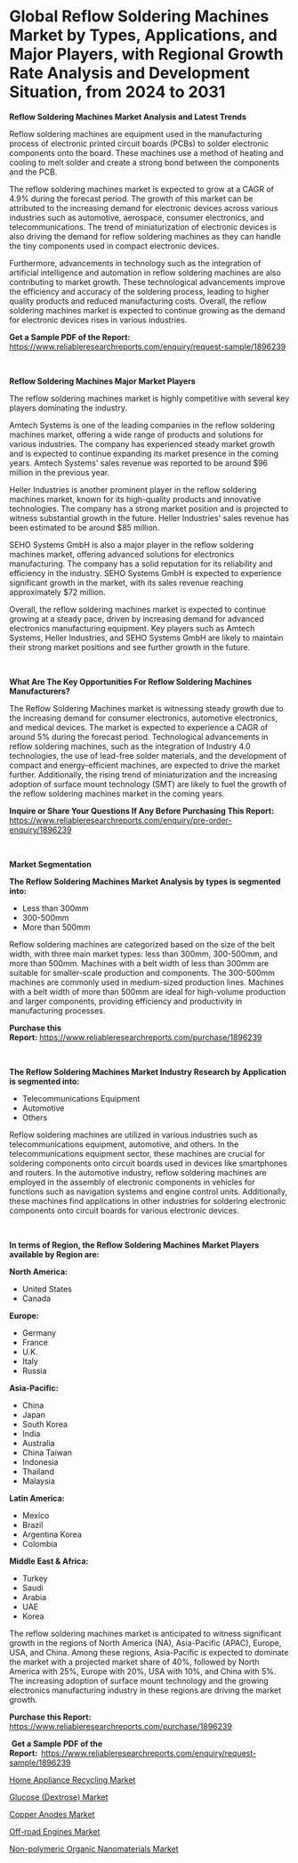 <p><h1>Global Reflow Soldering Machines Market by Types, Applications, and Major Players, with Regional Growth Rate Analysis and Development Situation, from 2024 to 2031</h1></p><p><strong>Reflow Soldering Machines Market Analysis and Latest Trends</strong></p>
<p><p>Reflow soldering machines are equipment used in the manufacturing process of electronic printed circuit boards (PCBs) to solder electronic components onto the board. These machines use a method of heating and cooling to melt solder and create a strong bond between the components and the PCB.</p><p>The reflow soldering machines market is expected to grow at a CAGR of 4.9% during the forecast period. The growth of this market can be attributed to the increasing demand for electronic devices across various industries such as automotive, aerospace, consumer electronics, and telecommunications. The trend of miniaturization of electronic devices is also driving the demand for reflow soldering machines as they can handle the tiny components used in compact electronic devices.</p><p>Furthermore, advancements in technology such as the integration of artificial intelligence and automation in reflow soldering machines are also contributing to market growth. These technological advancements improve the efficiency and accuracy of the soldering process, leading to higher quality products and reduced manufacturing costs. Overall, the reflow soldering machines market is expected to continue growing as the demand for electronic devices rises in various industries.</p></p>
<p><strong>Get a Sample PDF of the Report:&nbsp;</strong> <a href="https://www.reliableresearchreports.com/enquiry/request-sample/1896239">https://www.reliableresearchreports.com/enquiry/request-sample/1896239</a></p>
<p>&nbsp;</p>
<p><strong>Reflow Soldering Machines Major Market Players</strong></p>
<p><p>The reflow soldering machines market is highly competitive with several key players dominating the industry. </p><p>Amtech Systems is one of the leading companies in the reflow soldering machines market, offering a wide range of products and solutions for various industries. The company has experienced steady market growth and is expected to continue expanding its market presence in the coming years. Amtech Systems' sales revenue was reported to be around $96 million in the previous year.</p><p>Heller Industries is another prominent player in the reflow soldering machines market, known for its high-quality products and innovative technologies. The company has a strong market position and is projected to witness substantial growth in the future. Heller Industries' sales revenue has been estimated to be around $85 million.</p><p>SEHO Systems GmbH is also a major player in the reflow soldering machines market, offering advanced solutions for electronics manufacturing. The company has a solid reputation for its reliability and efficiency in the industry. SEHO Systems GmbH is expected to experience significant growth in the market, with its sales revenue reaching approximately $72 million.</p><p>Overall, the reflow soldering machines market is expected to continue growing at a steady pace, driven by increasing demand for advanced electronics manufacturing equipment. Key players such as Amtech Systems, Heller Industries, and SEHO Systems GmbH are likely to maintain their strong market positions and see further growth in the future.</p></p>
<p>&nbsp;</p>
<p><strong>What Are The Key Opportunities For Reflow Soldering Machines Manufacturers?</strong></p>
<p><p>The Reflow Soldering Machines market is witnessing steady growth due to the increasing demand for consumer electronics, automotive electronics, and medical devices. The market is expected to experience a CAGR of around 5% during the forecast period. Technological advancements in reflow soldering machines, such as the integration of Industry 4.0 technologies, the use of lead-free solder materials, and the development of compact and energy-efficient machines, are expected to drive the market further. Additionally, the rising trend of miniaturization and the increasing adoption of surface mount technology (SMT) are likely to fuel the growth of the reflow soldering machines market in the coming years.</p></p>
<p><strong>Inquire or Share Your Questions If Any Before Purchasing This Report:</strong> <a href="https://www.reliableresearchreports.com/enquiry/pre-order-enquiry/1896239">https://www.reliableresearchreports.com/enquiry/pre-order-enquiry/1896239</a></p>
<p>&nbsp;</p>
<p><strong>Market Segmentation</strong></p>
<p><strong>The Reflow Soldering Machines Market Analysis by types is segmented into:</strong></p>
<p><ul><li>Less than 300mm</li><li>300-500mm</li><li>More than 500mm</li></ul></p>
<p><p>Reflow soldering machines are categorized based on the size of the belt width, with three main market types: less than 300mm, 300-500mm, and more than 500mm. Machines with a belt width of less than 300mm are suitable for smaller-scale production and components. The 300-500mm machines are commonly used in medium-sized production lines. Machines with a belt width of more than 500mm are ideal for high-volume production and larger components, providing efficiency and productivity in manufacturing processes.</p></p>
<p><strong>Purchase this Report:&nbsp;</strong><a href="https://www.reliableresearchreports.com/purchase/1896239">https://www.reliableresearchreports.com/purchase/1896239</a></p>
<p>&nbsp;</p>
<p><strong>The Reflow Soldering Machines Market Industry Research by Application is segmented into:</strong></p>
<p><ul><li>Telecommunications Equipment</li><li>Automotive</li><li>Others</li></ul></p>
<p><p>Reflow soldering machines are utilized in various industries such as telecommunications equipment, automotive, and others. In the telecommunications equipment sector, these machines are crucial for soldering components onto circuit boards used in devices like smartphones and routers. In the automotive industry, reflow soldering machines are employed in the assembly of electronic components in vehicles for functions such as navigation systems and engine control units. Additionally, these machines find applications in other industries for soldering electronic components onto circuit boards for various electronic devices.</p></p>
<p>&nbsp;</p>
<p><strong>In terms of Region, the Reflow Soldering Machines Market Players available by Region are:</strong></p>
<p>
    <p> <strong> North America: </strong>
        <ul>
            <li>United States</li>
            <li>Canada</li>
        </ul>
        </p> 
    <p> <strong> Europe: </strong>
        <ul>
            <li>Germany</li>
            <li>France</li>
            <li>U.K.</li>
            <li>Italy</li>
            <li>Russia</li>
        </ul>
        </p> 
    <p> <strong> Asia-Pacific: </strong>
        <ul>
            <li>China</li>
            <li>Japan</li>
            <li>South Korea</li>
            <li>India</li>
            <li>Australia</li>
            <li>China Taiwan</li>
            <li>Indonesia</li>
            <li>Thailand</li>
            <li>Malaysia</li>
        </ul>
        </p> 
    <p> <strong> Latin America: </strong>
        <ul>
            <li>Mexico</li>
            <li>Brazil</li>
            <li>Argentina Korea</li>
            <li>Colombia</li>
        </ul>
        </p> 
    <p> <strong> Middle East & Africa: </strong>
        <ul>
            <li>Turkey</li>
            <li>Saudi</li>
            <li>Arabia</li>
            <li>UAE</li>
            <li>Korea</li>
        </ul>
    </p>
    </p>
<p><p>The reflow soldering machines market is anticipated to witness significant growth in the regions of North America (NA), Asia-Pacific (APAC), Europe, USA, and China. Among these regions, Asia-Pacific is expected to dominate the market with a projected market share of 40%, followed by North America with 25%, Europe with 20%, USA with 10%, and China with 5%. The increasing adoption of surface mount technology and the growing electronics manufacturing industry in these regions are driving the market growth.</p></p>
<p><strong>Purchase this Report: </strong><a href="https://www.reliableresearchreports.com/purchase/1896239">https://www.reliableresearchreports.com/purchase/1896239</a></p>
<p>&nbsp;<strong>Get a Sample PDF of the Report:&nbsp;&nbsp;</strong><a href="https://www.reliableresearchreports.com/enquiry/request-sample/1896239">https://www.reliableresearchreports.com/enquiry/request-sample/1896239</a></p>
<p><strong></strong></p>
<p><p><a href="https://view.publitas.com/reportprime-1/global-home-appliance-recycling-market-by-types-applications-and-major-players-with-regional-growth-rate-analysis-and-development-situation-from-2024-to-2031/">Home Appliance Recycling Market</a></p><p><a href="https://picayune-night-cbd.notion.site/Glucose-Dextrose-Market-Challenges-Opportunities-and-Growth-Drivers-and-Major-Market-Players-fo-aeb6955cb68e49c1a71553b9148ddae2">Glucose (Dextrose) Market</a></p><p><a href="https://view.publitas.com/reportprime-1/copper-anodes-market-research-report-provides-thorough-industry-overview-which-offers-an-in-depth-analysis-of-product-trends-and-new-market-divisions/">Copper Anodes Market</a></p><p><a href="https://funky-papaya-cf4.notion.site/Off-road-Engines-Market-Provides-a-Comprehensive-Analysis-Including-a-Macro-Overview-of-the-Market-a-bdc2c574a7244e24831b4bdb114e9d8d">Off-road Engines Market</a></p><p><a href="https://butternut-bug-553.notion.site/Non-polymeric-Organic-Nanomaterials-Market-Size-Share-Trends-Analysis-Report-By-Application-Regi-2a6d22957ccb4d1ca10b9f38b4e9df20">Non-polymeric Organic Nanomaterials Market</a></p></p>